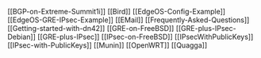[[BGP-on-Extreme-Summit1i]]
[[Bird]]
[[EdgeOS-Config-Example]]
[[EdgeOS-GRE-IPsec-Example]]
[[EMail]]
[[Frequently-Asked-Questions]]
[[Getting-started-with-dn42]]
[[GRE-on-FreeBSD]]
[[GRE-plus-IPsec-Debian]]
[[GRE-plus-IPsec]]
[[IPsec-on-FreeBSD]]
[[IPsecWithPublicKeys]]
[[IPsec-with-PublicKeys]]
[[Munin]]
[[OpenWRT]]
[[Quagga]]
